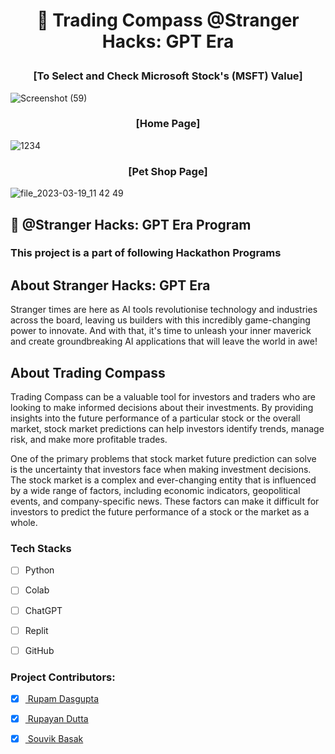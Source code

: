 # <p align = "center"> 📌 Trading Compass @Stranger Hacks: GPT Era </p>


### <p align = "center"> [To Select and Check Microsoft Stock's (MSFT) Value] </p>
![Screenshot (59)](https://user-images.githubusercontent.com/102848153/229369427-a4eeb50e-d84f-4ec6-8d7c-b548aa4a4fca.png)

### <p align = "center"> [Home Page] </p>
![1234](https://user-images.githubusercontent.com/102848153/226175675-9b2d046a-b57c-44df-a417-a382d8ae043c.jpg)

### <p align = "center"> [Pet Shop Page] </p>
![file_2023-03-19_11 42 49](https://user-images.githubusercontent.com/102848153/226175352-679cddc8-c1ab-4f6b-9762-620ec99a89cc.png)




 ## 📌 @Stranger Hacks: GPT Era Program

 ### This project is a part of following Hackathon Programs

 

##  About Stranger Hacks: GPT Era
Stranger times are here as AI tools revolutionise technology and industries across the board, leaving us builders with this incredibly game-changing power to innovate. And with that, it's time to unleash your inner maverick and create groundbreaking AI applications that will leave the world in awe!


##  About Trading Compass
Trading Compass can be a valuable tool for investors and traders who are looking to make informed decisions about their investments. By providing insights into the future performance of a particular stock or the overall market, stock market predictions can help investors identify trends, manage risk, and make more profitable trades.

One of the primary problems that stock market future prediction can solve is the uncertainty that investors face when making investment decisions. The stock market is a complex and ever-changing entity that is influenced by a wide range of factors, including economic indicators, geopolitical events, and company-specific news. These factors can make it difficult for investors to predict the future performance of a stock or the market as a whole.


### Tech Stacks
- [ ] Python
- [ ] Colab
- [ ] ChatGPT
- [ ] Replit
- [ ] GitHub


### Project Contributors:
- [x] <a href="https://github.com/RupamDasgupta"> Rupam Dasgupta </a>
- [x] <a href="https://github.com/Rupayan20"> Rupayan Dutta </a>
- [x] <a href="https://github.com/souvik-basak"> Souvik Basak </a>

